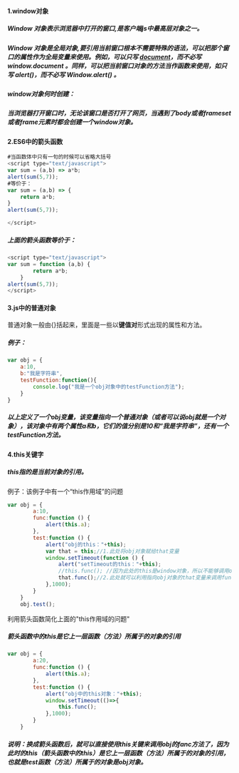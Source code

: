 #### 1.window对象

##### Window 对象表示浏览器中打开的窗口,是客户端js中最高层对象之一。

##### Window 对象是全局对象,要引用当前窗口根本不需要特殊的语法，可以把那个窗口的属性作为全局变量来使用。例如，可以只写 [document](http://www.w3school.com.cn/jsref/dom_obj_document.asp)，而不必写 window.document 。同样，可以把当前窗口对象的方法当作函数来使用，如只写 alert()，而不必写 Window.alert() 。

##### window对象何时创建：

##### 当浏览器打开窗口时，无论该窗口是否打开了网页，当遇到了body或者frameset或者frame元素时都会创建一个window对象。



#### 2.ES6中的箭头函数

```js
#当函数体中只有一句的时候可以省略大括号
<script type="text/javascript">
var sum = (a,b) => a*b;
alert(sum(5,7));
#等价于：
var sum = (a,b) => {
    return a*b;
}
alert(sum(5,7));

</script>
```

##### 	上面的箭头函数等价于：

``` js
<script type="text/javascript">
var sum = function (a,b) {
        return a*b;
    }
alert(sum(5,7));
</script>
```



#### 3.js中的普通对象

普通对象一般由{}括起来，里面是一些以**键值对**形式出现的属性和方法。

##### 例子：

```js
var obj = {
    a:10,
    b:"我是字符串",
    testFunction:function(){
        console.log("我是一个obj对象中的testFunction方法");
    }
}
```

##### 以上定义了一个obj变量，该变量指向一个普通对象（或者可以说obj就是一个对象），该对象中有两个属性a和b，它们的值分别是10和“我是字符串”，还有一个testFunction方法。



#### 4.this关键字

##### this指的是当前对象的引用。

例子：该例子中有一个“this作用域”的问题

``` js
var obj = {
        a:10,
        func:function () {
            alert(this.a);
        },
        test:function () {
            alert("obj的this："+this);
            var that = this;//1.此处将obj对象赋给that变量
            window.setTimeout(function () {
                alert("setTimeout的this："+this);
                //this.func(); //因为此处的this是window对象，所以不能够调用obj对象的func方法
                that.func();//2.此处就可以利用指向obj对象的that变量来调用func方法了
            },1000);
        }
    }
    obj.test();
```

利用箭头函数简化上面的"this作用域的问题"

##### 箭头函数中的this是它上一层函数（方法）所属于的对象的引用

``` js
var obj = {
        a:20,
        func:function () {
            alert(this.a);
        },
        test:function () {
            alert("obj中的this对象："+this);
            window.setTimeout(()=>{
                this.func();
            },1000);
        }
    }
```



##### 说明：换成箭头函数后，就可以直接使用this关键来调用obj的fanc方法了，因为此时的this（箭头函数中的this）是它上一层函数（方法）所属于的对象的引用，也就是test函数（方法）所属于的对象是obj对象。

